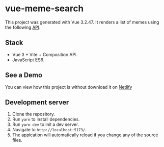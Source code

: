 # vue-meme-search

This project was generated with Vue 3.2.47. It renders a list of memes using the following [API](https://imgflip.com/api).

## Stack

- Vue 3 + Vite + Composition API.
- JavaScript ES6.

## See a Demo

You can view how this project is without download it on [Netlify](https://vue-meme-search.netlify.app/)

## Development server

1. Clone the repository.
2. Run `yarn` to install dependencies.
3. Run `yarn dev` to init a dev server.
4. Navigate to `http://localhost:5173/`.
5. The appication will automatically reload if you change any of the source files.
